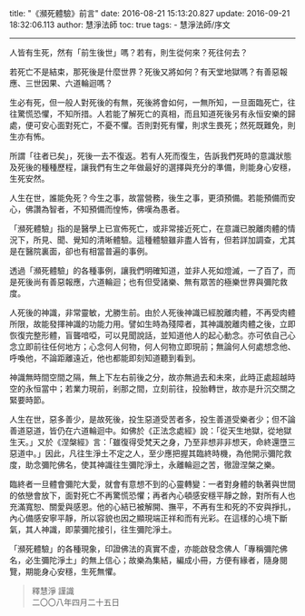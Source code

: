 title: "《瀕死體驗》前言"
date: 2016-08-21 15:13:20.827
update: 2016-09-21 18:32:06.113
author: 慧淨法師
toc: true
tags:
    - 慧淨法師/序文

---

人皆有生死，然有「前生後世」嗎？若有，則生從何來？死往何去？

若死亡不是結束，那死後是什麼世界？死後又將如何？有天堂地獄嗎？有善惡報應、三世因果、六道輪迴嗎？

生必有死，但一般人對死後的有無，死後將會如何，一無所知，一旦面臨死亡，往往驚慌恐懼，不知所措。人若能了解死亡的真相，而且知道死後另有永恒安樂的歸處，便可安心面對死亡，不憂不懼。否則對死有懼，則求生畏死；然死既難免，則生亦有怖。

所謂「往者已矣」，死後一去不復返。若有人死而復生，告訴我們死時的意識狀態及死後的種種歷程，讓我們有生之年做最好的選擇與充分的準備，則能身心安穩，生死安然。

人生在世，誰能免死？今生之事，故當營務，後生之事，更須預備。若能預備而安心，佛讚為智者，不知預備而惶怖，佛嘆為愚者。

「瀕死體驗」指的是醫學上已宣佈死亡，或非常接近死亡，在意識已脫離肉體的情況下，所見、聞、覺知的清晰體驗。這種體驗雖非盡人皆有，但若詳加調查，尤其是在醫院裏面，卻也有相當普遍的事例。

透過「瀕死體驗」的各種事例，讓我們明確知道，並非人死如燈滅，一了百了，而是死後尚有善惡報應，六道輪迴；也有但受諸樂、無有眾苦的極樂世界與彌陀救度。

人死後的神識，非常靈敏，尤勝生前。由於人死後神識已經脫離肉體，不再受肉體所限，故能發揮神識的功能力用。譬如生時為殘障者，其神識脫離肉體之後，立即恢復完整形體，盲聾喑啞，可以見聞說話，並知道他人的起心動念。亦可依自己心念立即前往任何地方；心念何人何物，何人何物立即現前；無論何人何處想念他、呼喚他，不論距離遠近，他也都能即刻知道聽到看到。

神識無時間空間之隔，無上下左右前後之分，故亦無過去和未來，此時正處超越時空的永恒當中；若業力現前，剎那之間，立刻前往，投胎轉世，故亦是升沉交關之緊要時節。

人生在世，惡多善少，是故死後，投生惡道受苦者多，投生善道受樂者少；但不論善道惡道，皆仍在六道輪迴中。如佛於《正法念處經》說：「從天生地獄，從地獄生天。」又於《涅槃經》言：「雖復得受梵天之身，乃至非想非非想天，命終還墮三惡道中。」因此，凡往生淨土不定之人，至少應把握其臨終時機，為他開示彌陀救度，助念彌陀佛名，使其神識往生彌陀淨土，永離輪迴之苦，徹證涅槃之樂。

臨終者一旦體會彌陀大愛，就會有意想不到的心靈轉變：一者對身體的執著與世間的依戀會放下，面對死亡不再驚慌恐懼；再者內心頓感安穩平靜之餘，對所有人也充滿寬恕、關愛與感恩。他的心結已被解開、撫平，不再有生和死的不安與掙扎，內心備感安寧平靜，所以容貌也因之顯現端正祥和而有光彩。在這樣的心境下斷氣，其人神識，即蒙彌陀接引，往生彌陀淨土。

「瀕死體驗」的各種現象，印證佛法的真實不虛，亦能啟發念佛人「專稱彌陀佛名，必生彌陀淨土」的無上信心；故樂為集結，編成小冊，方便有緣者，隨身閱覽，期能身心安穩，生死無懼。

> 釋慧淨 謹識<br>
> 二〇〇八年四月二十五日

